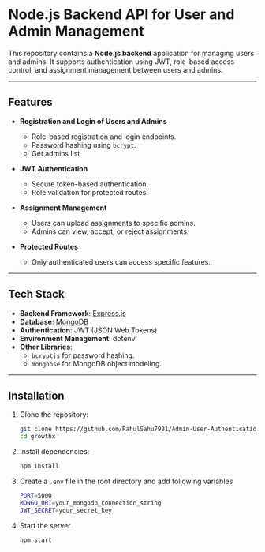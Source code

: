 # Node.js Backend API for User and Admin Management

This repository contains a **Node.js backend** application for managing users and admins. It supports authentication using JWT, role-based access control, and assignment management between users and admins.

---

## Features

- **Registration and Login of Users and Admins**
  - Role-based registration and login endpoints.
  - Password hashing using `bcrypt`.
  - Get admins list

- **JWT Authentication**
  - Secure token-based authentication.
  - Role validation for protected routes.

- **Assignment Management**
  - Users can upload assignments to specific admins.
  - Admins can view, accept, or reject assignments.

- **Protected Routes**
  - Only authenticated users can access specific features.

---

## Tech Stack

- **Backend Framework**: [Express.js](https://expressjs.com/)
- **Database**: [MongoDB](https://www.mongodb.com/)
- **Authentication**: JWT (JSON Web Tokens)
- **Environment Management**: dotenv
- **Other Libraries**:
  - `bcryptjs` for password hashing.
  - `mongoose` for MongoDB object modeling.

---

## Installation

1. Clone the repository:
   ```bash
   git clone https://github.com/RahulSahu7981/Admin-User-Authentication
   cd growthx

2. Install dependencies:
   ```bash
   npm install

3. Create a `.env` file in the root directory and add following variables
   ```bash
   PORT=5000
   MONGO_URI=your_mongodb_connection_string
   JWT_SECRET=your_secret_key
   
4. Start the server
   ```bash
   npm start
